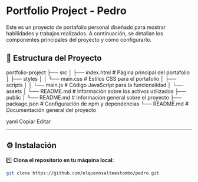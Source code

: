 # Portfolio Project - Pedro  

Este es un proyecto de portafolio personal diseñado para mostrar habilidades y trabajos realizados. A continuación, se detallan los componentes principales del proyecto y cómo configurarlo.  

## 📁 Estructura del Proyecto  

portfolio-project ├── src │ ├── index.html # Página principal del portafolio │ ├── styles │ │ └── main.css # Estilos CSS para el portafolio │ ├── scripts │ │ └── main.js # Código JavaScript para la funcionalidad │ └── assets │ └── README.md # Información sobre los activos utilizados ├── public │ └── README.md # Información general sobre el proyecto ├── package.json # Configuración de npm y dependencias └── README.md # Documentación general del proyecto

yaml
Copiar
Editar

---

## ⚙️ Instalación  

1️⃣ **Clona el repositorio en tu máquina local:**  
```sh
git clone https://github.com/elquenosalteestombo/pedro.git